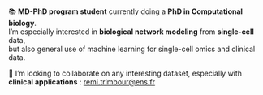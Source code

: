 📚 **MD-PhD program student** currently doing a **PhD in Computational biology**.
<br>I’m especially interested in **biological network modeling** from **single-cell** data, <br>but also general use of machine learning for single-cell omics and clinical data.

💞️ I’m looking to collaborate on any interesting dataset, especially with **clinical applications** : remi.trimbour@ens.fr

<!---
r-trimbour/r-trimbour is a ✨ special ✨ repository because its `README.md` (this file) appears on your GitHub profile.
You can click the Preview link to take a look at your changes.
--->
